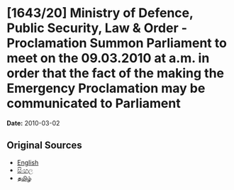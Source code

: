 # [1643/20] Ministry of Defence, Public Security, Law & Order - Proclamation Summon Parliament to meet on the 09.03.2010 at a.m. in order that the fact of the making the Emergency Proclamation may be communicated to Parliament

**Date:** 2010-03-02

## Original Sources

- [English](https://documents.gov.lk/view/extra-gazettes/2010/3/1643-20_E.pdf)
- [සිංහල](https://documents.gov.lk/view/extra-gazettes/2010/3/1643-20_S.pdf)
- [தமிழ்](https://documents.gov.lk/view/extra-gazettes/2010/3/1643-20_T.pdf)
